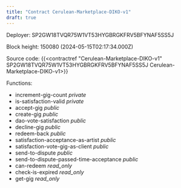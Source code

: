 ```yaml
---
title: "Contract Cerulean-Marketplace-DIKO-v1"
draft: true
---
```

Deployer: SP2GW18TVQR75W1VT53HYGBRGKFRV5BFYNAF5SS5J


 



Block height: 150080 (2024-05-15T02:17:34.000Z)

Source code: {{<contractref "Cerulean-Marketplace-DIKO-v1" SP2GW18TVQR75W1VT53HYGBRGKFRV5BFYNAF5SS5J Cerulean-Marketplace-DIKO-v1>}}

Functions:

* increment-gig-count _private_
* is-satisfaction-valid _private_
* accept-gig _public_
* create-gig _public_
* dao-vote-satisfaction _public_
* decline-gig _public_
* redeem-back _public_
* satisfaction-acceptance-as-artist _public_
* satisfaction-vote-gig-as-client _public_
* send-to-dispute _public_
* send-to-dispute-passed-time-acceptance _public_
* can-redeem _read_only_
* check-is-expired _read_only_
* get-gig _read_only_
